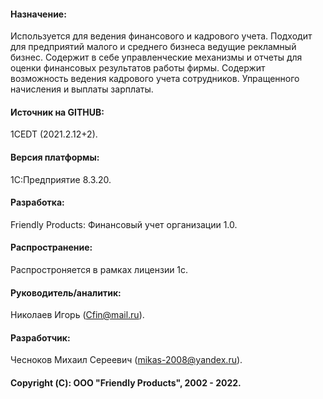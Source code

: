 #### Назначение: 
Используется для ведения финансового и кадрового учета. Подходит для предприятий малого и среднего бизнеса ведущие рекламный бизнес. Содержит в себе управленческие механизмы и отчеты для оценки финансовых результатов работы фирмы. Содержит возможность ведения кадрового учета сотрудников. Упращенного начисления и выплаты зарплаты. 
#### Источник на GITHUB: 
1CEDT (2021.2.12+2). 
#### Версия платформы: 
1С:Предприятие 8.3.20. 
#### Разработка: 
Friendly Products: Финансовый учет организации 1.0. 
#### Распространение: 
Распростроняется в рамках лицензии 1с. 
#### Руководитель/аналитик: 
Николаев Игорь (Cfin@mail.ru). 
#### Разработчик: 
Чесноков Михаил Сереевич (mikas-2008@yandex.ru). 
#### Copyright (С): ООО "Friendly Products", 2002 - 2022.
